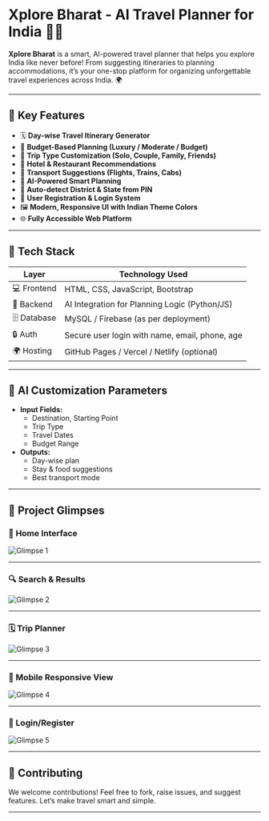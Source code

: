 # Xplore Bharat - AI Travel Planner for India 🧭✨

**Xplore Bharat** is a smart, AI-powered travel planner that helps you explore India like never before! From suggesting itineraries to planning accommodations, it’s your one-stop platform for organizing unforgettable travel experiences across India. 🌍

---

## 🚀 Key Features

- 🗓️ **Day-wise Travel Itinerary Generator**
- 💸 **Budget-Based Planning (Luxury / Moderate / Budget)**
- 👫 **Trip Type Customization (Solo, Couple, Family, Friends)**
- 🏨 **Hotel & Restaurant Recommendations**
- 🚆 **Transport Suggestions (Flights, Trains, Cabs)**
- 🧠 **AI-Powered Smart Planning**
- 📍 **Auto-detect District & State from PIN**
- 🔐 **User Registration & Login System**
- 🖼️ **Modern, Responsive UI with Indian Theme Colors**
- 🌐 **Fully Accessible Web Platform**

---

## 🎨 Tech Stack

| Layer         | Technology Used                            |
|---------------|---------------------------------------------|
| 💻 Frontend   | HTML, CSS, JavaScript, Bootstrap           |
| 🧠 Backend    | AI Integration for Planning Logic (Python/JS) |
| 🗄️ Database   | MySQL / Firebase (as per deployment)        |
| 🔒 Auth       | Secure user login with name, email, phone, age |
| 🌍 Hosting    | GitHub Pages / Vercel / Netlify (optional) |

---

## 🧪 AI Customization Parameters

- **Input Fields:**
  - Destination, Starting Point
  - Trip Type
  - Travel Dates
  - Budget Range
- **Outputs:**
  - Day-wise plan
  - Stay & food suggestions
  - Best transport mode

---

## 📸 Project Glimpses

### 🧭 Home Interface  
![Glimpse 1](https://github.com/aditya9848/Xplore-Bharat/blob/main/e1.png)

---

### 🔍 Search & Results  
![Glimpse 2](https://github.com/aditya9848/Xplore-Bharat/blob/main/e2.png)

---

### 🗓️ Trip Planner  
![Glimpse 3](https://github.com/aditya9848/Xplore-Bharat/blob/main/e3.png)

---

### 📱 Mobile Responsive View  
![Glimpse 4](https://github.com/aditya9848/Xplore-Bharat/blob/main/e4.png)

---

### 🔐 Login/Register  
![Glimpse 5](https://github.com/aditya9848/Xplore-Bharat/blob/main/e5.png)

---

## 🤝 Contributing

We welcome contributions! Feel free to fork, raise issues, and suggest features. Let’s make travel smart and simple.

---


